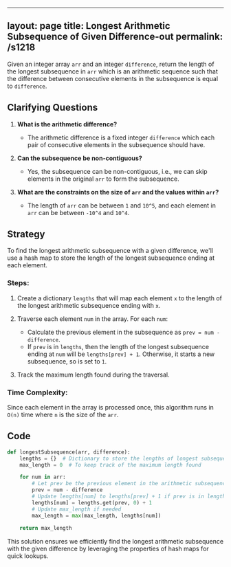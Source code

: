 
---
layout: page
title:  Longest Arithmetic Subsequence of Given Difference-out
permalink: /s1218
---

Given an integer array `arr` and an integer `difference`, return the length of the longest subsequence in `arr` which is an arithmetic sequence such that the difference between consecutive elements in the subsequence is equal to `difference`.

## Clarifying Questions

1. **What is the arithmetic difference?**
   - The arithmetic difference is a fixed integer `difference` which each pair of consecutive elements in the subsequence should have.

2. **Can the subsequence be non-contiguous?**
   - Yes, the subsequence can be non-contiguous, i.e., we can skip elements in the original `arr` to form the subsequence.

3. **What are the constraints on the size of `arr` and the values within `arr`?**
   - The length of `arr` can be between `1` and `10^5`, and each element in `arr` can be between `-10^4` and `10^4`.

## Strategy

To find the longest arithmetic subsequence with a given difference, we'll use a hash map to store the length of the longest subsequence ending at each element.

### Steps:

1. Create a dictionary `lengths` that will map each element `x` to the length of the longest arithmetic subsequence ending with `x`.

2. Traverse each element `num` in the array. For each `num`:
   - Calculate the previous element in the subsequence as `prev = num - difference`.
   - If `prev` is in `lengths`, then the length of the longest subsequence ending at `num` will be `lengths[prev] + 1`. Otherwise, it starts a new subsequence, so is set to `1`.

3. Track the maximum length found during the traversal.

### Time Complexity:
Since each element in the array is processed once, this algorithm runs in `O(n)` time where `n` is the size of the `arr`.

## Code

```python
def longestSubsequence(arr, difference):
    lengths = {}  # Dictionary to store the lengths of longest subsequences ending at each value
    max_length = 0  # To keep track of the maximum length found

    for num in arr:
        # Let prev be the previous element in the arithmetic subsequence
        prev = num - difference
        # Update lengths[num] to lengths[prev] + 1 if prev is in lengths otherwise set to 1
        lengths[num] = lengths.get(prev, 0) + 1
        # Update max_length if needed
        max_length = max(max_length, lengths[num])
    
    return max_length
```

This solution ensures we efficiently find the longest arithmetic subsequence with the given difference by leveraging the properties of hash maps for quick lookups.